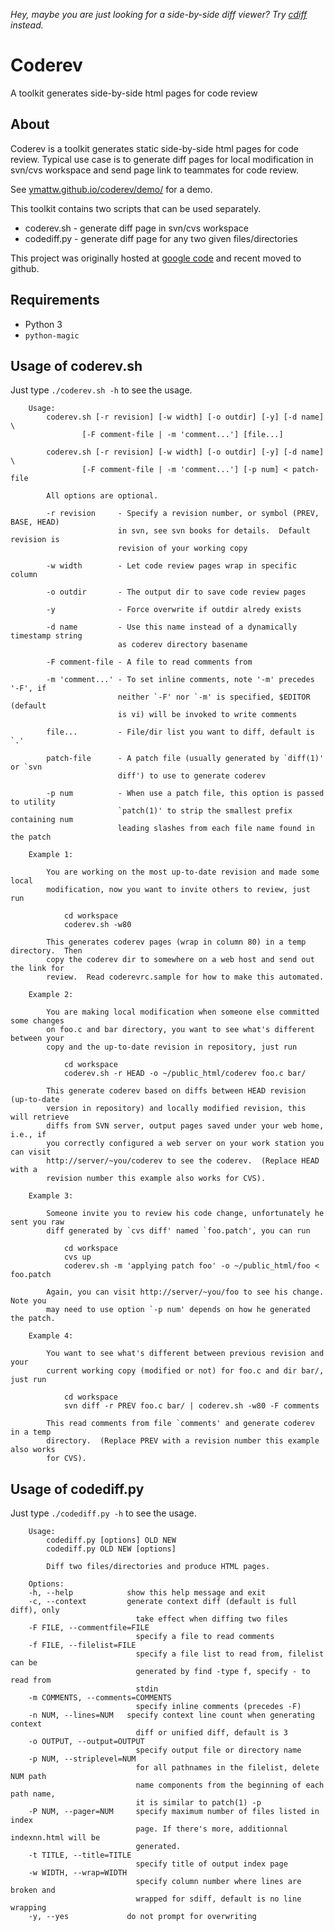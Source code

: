 *Hey, maybe you are just looking for a side-by-side diff viewer?  Try [cdiff](https://github.com/ymattw/cdiff) instead.*

# Coderev

A toolkit generates side-by-side html pages for code review

## About

Coderev is a toolkit generates static side-by-side html pages for code review.
Typical use case is to generate diff pages for local modification in svn/cvs
workspace and send page link to teammates for code review.

See [ymattw.github.io/coderev/demo/](http://ymattw.github.io/coderev/demo/index.html) for a demo.

This toolkit contains two scripts that can be used separately.

- coderev.sh - generate diff page in svn/cvs workspace
- codediff.py - generate diff page for any two given files/directories

This project was originally hosted at [google code](http://code.google.com/p/coderev/)
and recent moved to github.

## Requirements

- Python 3
- `python-magic`

## Usage of coderev.sh

Just type `./coderev.sh -h` to see the usage.

```
    Usage:
        coderev.sh [-r revision] [-w width] [-o outdir] [-y] [-d name] \
                [-F comment-file | -m 'comment...'] [file...]

        coderev.sh [-r revision] [-w width] [-o outdir] [-y] [-d name] \
                [-F comment-file | -m 'comment...'] [-p num] < patch-file

        All options are optional.

        -r revision     - Specify a revision number, or symbol (PREV, BASE, HEAD)
                        in svn, see svn books for details.  Default revision is
                        revision of your working copy

        -w width        - Let code review pages wrap in specific column

        -o outdir       - The output dir to save code review pages

        -y              - Force overwrite if outdir alredy exists

        -d name         - Use this name instead of a dynamically timestamp string
                        as coderev directory basename

        -F comment-file - A file to read comments from

        -m 'comment...' - To set inline comments, note '-m' precedes '-F', if
                        neither `-F' nor `-m' is specified, $EDITOR (default
                        is vi) will be invoked to write comments

        file...         - File/dir list you want to diff, default is `.'

        patch-file      - A patch file (usually generated by `diff(1)' or `svn
                        diff') to use to generate coderev

        -p num          - When use a patch file, this option is passed to utility
                        `patch(1)' to strip the smallest prefix containing num
                        leading slashes from each file name found in the patch

    Example 1:

        You are working on the most up-to-date revision and made some local
        modification, now you want to invite others to review, just run

            cd workspace
            coderev.sh -w80

        This generates coderev pages (wrap in column 80) in a temp directory.  Then
        copy the coderev dir to somewhere on a web host and send out the link for
        review.  Read coderevrc.sample for how to make this automated.

    Example 2:

        You are making local modification when someone else committed some changes
        on foo.c and bar directory, you want to see what's different between your
        copy and the up-to-date revision in repository, just run

            cd workspace
            coderev.sh -r HEAD -o ~/public_html/coderev foo.c bar/

        This generate coderev based on diffs between HEAD revision (up-to-date
        version in repository) and locally modified revision, this will retrieve
        diffs from SVN server, output pages saved under your web home, i.e., if
        you correctly configured a web server on your work station you can visit
        http://server/~you/coderev to see the coderev.  (Replace HEAD with a
        revision number this example also works for CVS).

    Example 3:

        Someone invite you to review his code change, unfortunately he sent you raw
        diff generated by `cvs diff' named `foo.patch', you can run

            cd workspace
            cvs up
            coderev.sh -m 'applying patch foo' -o ~/public_html/foo < foo.patch

        Again, you can visit http://server/~you/foo to see his change.  Note you
        may need to use option `-p num' depends on how he generated the patch.

    Example 4:

        You want to see what's different between previous revision and your
        current working copy (modified or not) for foo.c and dir bar/, just run

            cd workspace
            svn diff -r PREV foo.c bar/ | coderev.sh -w80 -F comments

        This read comments from file `comments' and generate coderev in a temp
        directory.  (Replace PREV with a revision number this example also works
        for CVS).
```

## Usage of codediff.py

Just type `./codediff.py -h` to see the usage.

```
    Usage:
        codediff.py [options] OLD NEW
        codediff.py OLD NEW [options]

        Diff two files/directories and produce HTML pages.

    Options:
    -h, --help            show this help message and exit
    -c, --context         generate context diff (default is full diff), only
                            take effect when diffing two files
    -F FILE, --commentfile=FILE
                            specify a file to read comments
    -f FILE, --filelist=FILE
                            specify a file list to read from, filelist can be
                            generated by find -type f, specify - to read from
                            stdin
    -m COMMENTS, --comments=COMMENTS
                            specify inline comments (precedes -F)
    -n NUM, --lines=NUM   specify context line count when generating context
                            diff or unified diff, default is 3
    -o OUTPUT, --output=OUTPUT
                            specify output file or directory name
    -p NUM, --striplevel=NUM
                            for all pathnames in the filelist, delete NUM path
                            name components from the beginning of each path name,
                            it is similar to patch(1) -p
    -P NUM, --pager=NUM     specify maximum number of files listed in index
                            page. If there's more, additionnal indexnn.html will be
                            generated.
    -t TITLE, --title=TITLE
                            specify title of output index page
    -w WIDTH, --wrap=WIDTH
                            specify column number where lines are broken and
                            wrapped for sdiff, default is no line wrapping
    -y, --yes             do not prompt for overwriting
```
